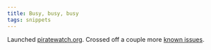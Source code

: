 ```yaml
---
title: Busy, busy, busy
tags: snippets
---
```


Launched [piratewatch.org](http://piratewatch.org/). Crossed off a couple more [known issues](http://wincent.com/a/products/synergy-advance/known-issues/).
